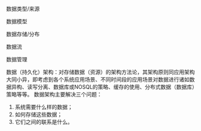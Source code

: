 
数据类型/来源

数据模型

数据存储/分布

数据流

数据管理


数据（持久化）架构：对存储数据（资源）的架构方法论，其架构原则同应用架构大同小异，即考虑到各个系统应用场景、不同时间段的应用场景对数据进行诸如数据异构、读写分离、数据库或NOSQL的策略、缓存的使用、分布式数据（数据库）策略等等。 数据架构主要解决三个问题：

1. 系统需要什么样的数据；
2. 如何存储这些数据；
3. 它们之间的联系是什么。

